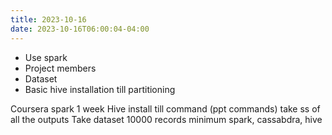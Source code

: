 ```yaml
---
title: 2023-10-16
date: 2023-10-16T06:00:04-04:00
---
```


- Use spark
- Project members
- Dataset
- Basic hive installation till partitioning


Coursera spark 1 week
Hive install till command (ppt commands) take ss of all the outputs
Take dataset 10000 records minimum spark, cassabdra, hive